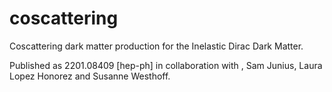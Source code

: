 # coscattering
Coscattering dark matter production for the Inelastic Dirac Dark Matter.

Published as 2201.08409 [hep-ph] in collaboration with , Sam Junius, Laura Lopez Honorez and Susanne Westhoff.
